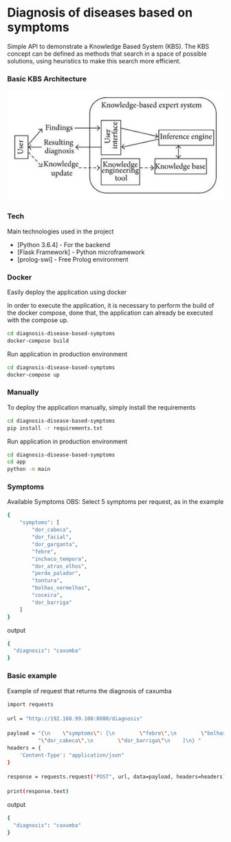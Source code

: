 # Diagnosis of diseases based on symptoms
Simple API to demonstrate a Knowledge Based System (KBS). The KBS concept can be defined as methods that search in a space of possible solutions, using heuristics to make this search more efficient.


### Basic KBS Architecture 

![KBS architecture](https://raw.githubusercontent.com/macio-matheus/diagnosis-disease-based-symptoms/master/KBS-architecture.jpeg)

### Tech

Main technologies used in the project

* [Python 3.6.4] - For the backend
* [Flask Framework] - Python microframework
* [prolog-swi] - Free Prolog environment

### Docker

Easily deploy the application using docker

In order to execute the application, it is necessary to perform the build of the docker compose, done that, the application can already be executed with the compose up.

```sh
cd diagnosis-disease-based-symptoms
docker-compose build
```

Run application in production environment

```sh
cd diagnosis-disease-based-symptoms
docker-compose up
```

### Manually
To deploy the application manually, simply install the requirements

```sh
cd diagnosis-disease-based-symptoms
pip install -r requirements.txt
```

Run application in production environment

```sh
cd diagnosis-disease-based-symptoms
cd app
python -m main
```

### Symptoms
Available Symptoms
OBS: Select 5 symptoms per request, as in the example

```sh
{
    "symptoms": [
        "dor_cabeca",
        "dor_facial",
        "dor_garganta",
        "febre",
        "inchaco_tempora", 
        "dor_atras_olhos",
        "perda_paladar",
        "tontura",
        "bolhas_vermelhas",
        "coceira",
        "dor_barriga"
    ]
}
```

output

```sh
{
  "diagnosis": "caxumba"
}
```

### Basic example
Example of request that returns the diagnosis of caxumba

```sh
import requests

url = "http://192.168.99.100:8080/diagnosis"

payload = "{\n    \"symptoms\": [\n        \"febre\",\n        \"bolhas_vermelhas\",\n        \"coceira\",\n        " \
          "\"dor_cabeca\",\n        \"dor_barriga\"\n    ]\n} "
headers = {
    'Content-Type': "application/json"
}

response = requests.request("POST", url, data=payload, headers=headers)

print(response.text)
```

output

```sh
{
  "diagnosis": "caxumba"
}
```
